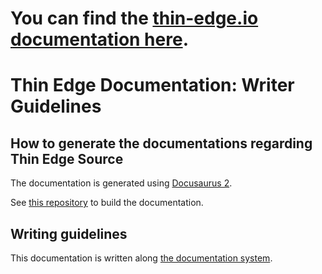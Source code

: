 # You can find the [thin-edge.io documentation here](https://thin-edge.github.io/thin-edge.io/).

# Thin Edge Documentation: Writer Guidelines

## How to generate the documentations regarding Thin Edge Source

The documentation is generated using [Docusaurus 2](https://docusaurus.io/).

See [this repository](https://github.com/thin-edge/tedge-docs) to build the documentation.

## Writing guidelines

This documentation is written along [the documentation system](https://docs.divio.com/documentation-system/).
